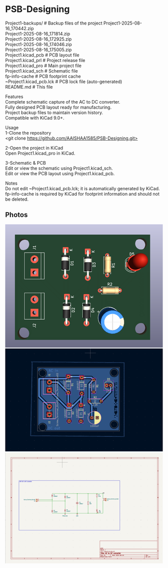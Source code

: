 # PSB-Designing

Project1-backups/           # Backup files of the project
Project1-2025-08-16_170442.zip<br>
Project1-2025-08-16_171814.zip<br>
Project1-2025-08-16_172925.zip<br>
Project1-2025-08-16_174046.zip<br>
Project1-2025-08-16_175005.zip<br>
Project1.kicad_pcb           # PCB layout file<br>
Project1.kicad_prl           # Project release file<br>
Project1.kicad_pro           # Main project file<br>
Project1.kicad_sch           # Schematic file<br>
fp-info-cache               # PCB footprint cache<br>
~Project1.kicad_pcb.lck      # PCB lock file (auto-generated)<br>
README.md                   # This file<br>


Features<br>
Complete schematic capture of the AC to DC converter.<br>
Fully designed PCB layout ready for manufacturing.<br>
Project backup files to maintain version history.<br>
Compatible with KiCad 9.0+.<br>

Usage<br>
1-Clone the repository<br>
<git clone https://github.com/AAISHAA1585/PSB-Designing.git><br>

2-Open the project in KiCad<br>
Open Project1.kicad_pro in KiCad.<br>

3-Schematic & PCB<br>
Edit or view the schematic using Project1.kicad_sch.<br>
Edit or view the PCB layout using Project1.kicad_pcb.<br>

Notes<br>
Do not edit ~Project1.kicad_pcb.lck; it is automatically generated by KiCad.<br>
fp-info-cache is required by KiCad for footprint information and should not be deleted.<br>

## Photos

![PCB Layout](Photos/PCB.png)  
![PSB Layout](Photos/PSBlayout.png)  
![Schematic Diagram](Photos/Scematicdiagram.png)



